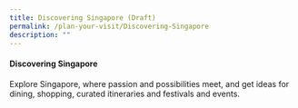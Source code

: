 ```yaml
---
title: Discovering Singapore (Draft)
permalink: /plan-your-visit/Discovering-Singapore
description: ""
---
```

#### **Discovering Singapore**

Explore Singapore<a href="https://www.visitsingapore.com/see-do-singapore/" target="_blank"></a>, where passion and possibilities meet, and get ideas for dining, shopping, curated itineraries and festivals and events.